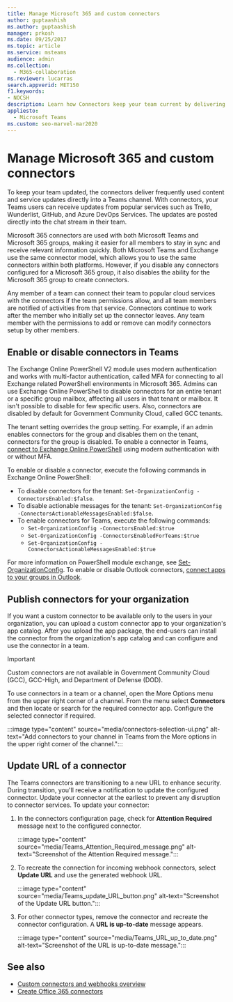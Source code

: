 ```yaml
---
title: Manage Microsoft 365 and custom connectors
author: guptaashish
ms.author: guptaashish
manager: prkosh
ms.date: 09/25/2017
ms.topic: article
ms.service: msteams
audience: admin
ms.collection: 
  - M365-collaboration
ms.reviewer: lucarras
search.appverid: MET150
f1.keywords:
- NOCSH
description: Learn how Connectors keep your team current by delivering content and updates from services you frequently use directly into a channel.
appliesto: 
  - Microsoft Teams
ms.custom: seo-marvel-mar2020
---
```


# Manage Microsoft 365 and custom connectors

To keep your team updated, the connectors deliver frequently used content and service updates directly into a Teams channel. With connectors, your Teams users can receive updates from popular services such as Trello, Wunderlist, GitHub, and Azure DevOps Services. The updates are posted directly into the chat stream in their team.

Microsoft 365 connectors are used with both Microsoft Teams and Microsoft 365 groups, making it easier for all members to stay in sync and receive relevant information quickly. Both Microsoft Teams and Exchange use the same connector model, which allows you to use the same connectors within both platforms. However, if you disable any connectors configured for a Microsoft 365 group, it also disables the ability for the Microsoft 365 group to create connectors.

Any member of a team can connect their team to popular cloud services with the connectors if the team permissions allow, and all team members are notified of activities from that service. Connectors continue to work after the member who initially set up the connector leaves. Any team member with the permissions to add or remove can modify connectors setup by other members.

## Enable or disable connectors in Teams

The Exchange Online PowerShell V2 module uses modern authentication and works with multi-factor authentication, called MFA for connecting to all Exchange related PowerShell environments in Microsoft 365. Admins can use Exchange Online PowerShell to disable connectors for an entire tenant or a specific group mailbox, affecting all users in that tenant or mailbox. It isn't possible to disable for few specific users. Also, connectors are disabled by default for Government Community Cloud, called GCC tenants.

The tenant setting overrides the group setting. For example, if an admin enables connectors for the group and disables them on the tenant, connectors for the group is disabled. To enable a connector in Teams, [connect to Exchange Online PowerShell](/powershell/exchange/connect-to-exchange-online-powershell?view=exchange-ps#connect-to-exchange-online-powershell-using-modern-authentication-with-or-without-mfa&preserve-view=true) using modern authentication with or without MFA.

To enable or disable a connector, execute the following commands in Exchange Online PowerShell:

* To disable connectors for the tenant: `Set-OrganizationConfig -ConnectorsEnabled:$false`.
* To disable actionable messages for the tenant: `Set-OrganizationConfig -ConnectorsActionableMessagesEnabled:$false`.
* To enable connectors for Teams, execute the following commands:
  * `Set-OrganizationConfig -ConnectorsEnabled:$true`
  * `Set-OrganizationConfig -ConnectorsEnabledForTeams:$true`
  * `Set-OrganizationConfig -ConnectorsActionableMessagesEnabled:$true`

For more information on PowerShell module exchange, see [Set-OrganizationConfig](/powershell/module/exchange/Set-OrganizationConfig?view=exchange-ps&preserve-view=true). To enable or disable Outlook connectors, [connect apps to your groups in Outlook](https://support.microsoft.com/topic/connect-apps-to-your-groups-in-outlook-ed0ce547-038f-4902-b9b3-9e518ae6fbab).

<!--- TBD: Find out how can we get to know about completion of customer migration.
Delete this section after customer migration to new Webhook URL is complete.
--->

## Publish connectors for your organization

If you want a custom connector to be available only to the users in your organization, you can upload a custom connector app to your organization's app catalog. After you upload the app package, the end-users can install the connector from the organization's app catalog and can configure and use the connector in a team.

<!---TBD: Check if these instructions are for admins or end-users. I cannot find these options either in Teams or in TAC.

To set up a connector:

1. Select **Apps** from the left navigation bar.
1. In the **Apps** section, select **Connectors**.
1. Select the connector that you want to add.
1. From the pop-up menu, select **Add to a team**.
1. In the search box, type a team or channel name.
1. Select **Set up a Connector** from the pop-up menu in the bottom right corner of the dialog window.
--->

> [!IMPORTANT]
> Custom connectors are not available in Government Community Cloud (GCC), GCC-High, and Department of Defense (DOD).

To use connectors in a team or a channel, open the More Options menu from the upper right corner of a channel. From the menu select **Connectors** and then locate or search for the required connector app. Configure the selected connector if required.

:::image type="content" source="media/connectors-selection-ui.png" alt-text="Add connectors to your channel in Teams from the More options in the upper right corner of the channel.":::

## Update URL of a connector

The Teams connectors are transitioning to a new URL to enhance security. During transition, you'll receive a notification to update the configured connector. Update your connector at the earliest to prevent any disruption to connector services. To update your connector:

1. In the connectors configuration page, check for **Attention Required** message next to the configured connector.

   :::image type="content" source="media/Teams_Attention_Required_message.png" alt-text="Screenshot of the Attention Required message.":::

1. To recreate the connection for incoming webhook connectors, select **Update URL** and use the generated webhook URL.

   :::image type="content" source="media/Teams_update_URL_button.png" alt-text="Screenshot of the Update URL button.":::

1. For other connector types, remove the connector and recreate the connector configuration. A **URL is up-to-date** message appears.

   :::image type="content" source="media/Teams_URL_up_to_date.png" alt-text="Screenshot of the URL is up-to-date message.":::

## See also

* [Custom connectors and webhooks overview](/microsoftteams/platform/webhooks-and-connectors/what-are-webhooks-and-connectors)
* [Create Office 365 connectors](/microsoftteams/platform/webhooks-and-connectors/how-to/connectors-creating)

